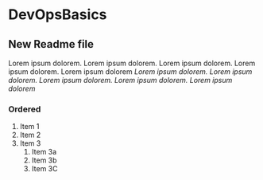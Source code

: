 # DevOpsBasics

## New Readme file

Lorem ipsum dolorem. Lorem ipsum dolorem. Lorem ipsum dolorem. Lorem ipsum dolorem. Lorem ipsum dolorem
*Lorem ipsum dolorem. Lorem ipsum dolorem. Lorem ipsum dolorem. Lorem ipsum dolorem. Lorem ipsum dolorem*

### Ordered

1. Item 1
2. Item 2
3. Item 3
    1. Item 3a
    2. Item 3b
    3. Item 3C